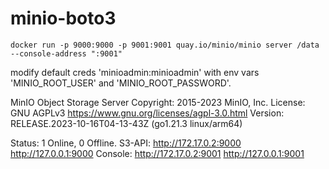 # minio-boto3

```
docker run -p 9000:9000 -p 9001:9001 quay.io/minio/minio server /data --console-address ":9001"
```

modify default creds 'minioadmin:minioadmin' with env vars 'MINIO_ROOT_USER' and 'MINIO_ROOT_PASSWORD'.

MinIO Object Storage Server
Copyright: 2015-2023 MinIO, Inc.
License: GNU AGPLv3 <https://www.gnu.org/licenses/agpl-3.0.html>
Version: RELEASE.2023-10-16T04-13-43Z (go1.21.3 linux/arm64)

Status:         1 Online, 0 Offline.
S3-API: http://172.17.0.2:9000  http://127.0.0.1:9000
Console: http://172.17.0.2:9001 http://127.0.0.1:9001

